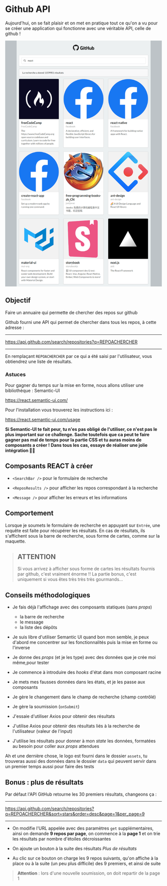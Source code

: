 # Github API

Aujourd'hui, on se fait plaisir et on met en pratique tout ce qu'on a vu
pour se créer une application qui fonctionne avec une véritable API, celle de github !

![resultat](docs/resultat.png)

## Objectif

Faire un annuaire qui permette de chercher des repos sur github

Github fourni une API qui permet de chercher dans tous les repos, à cette adresse :

***

<https://api.github.com/search/repositories?q=REPOACHERCHER>

***

En remplaçant `REPOACHERCHER` par ce qui a été saisi par l'utilisateur,
vous obtiendrez une liste de résultats.

### Astuces

Pour gagner du temps sur la mise en forme, nous allons utiliser une bibliothèque : Semantic-UI

<https://react.semantic-ui.com/>

Pour l'installation vous trouverez les instructions ici :

<https://react.semantic-ui.com/usage>

**Si Semantic-UI te fait peur, tu n'es pas obligé de l'utiliser, ce n'est pas le plus important sur ce challenge.
Sache toutefois que ca peut te faire gagner pas mal de temps pour la partie CSS
et tu auras moins de composants a créer !
Dans tous les cas, essaye de réaliser une jolie intégration 👍🏻**

## Composants REACT à créer

* `<SearchBar />` pour le formulaire de recherche

* `<ReposResults />` pour afficher les repos correspondant à la recherche

* `<Message />` pour afficher les erreurs et les informations

## Comportement

Lorsque je soumets le formulaire de recherche en appuyant sur `Entrée`,
une requête est faite pour récupérer les résultats.
En cas de résultats, ils s'affichent sous la barre de recherche,
sous forme de cartes, comme sur la maquette.

> ## ATTENTION
>
> Si vous arrivez à afficher sous forme de cartes les résultats
> fournis par github, c'est vraiment énorme !!
> La partie bonus, c'est uniquement si vous êtes très très très gourmands...

## Conseils méthodologiques

* Je fais déjà l'affichage avec des composants statiques (sans _props_)
  * la barre de recherche
  * le message
  * la liste des dépôts

* Je suis libre d'utiliser Semantic UI quand bon mon semble,
je peux d'abord me concentrer sur les fonctionnalités
puis la mise en forme ou l'inverse

* Je donne des _props_ (et je les type) avec des données que je crée moi même,pour tester

* Je commence à introduire des _hooks_ d'état dans mon composant racine

* Je mets mes fausses données dans les états, et je les passe aux composants

* Je gère le changement dans le champ de recherche (champ contrôlé)

* Je gère la soumission (`onSubmit`)

* J'essaie d'utiliser Axios pour obtenir des résultats

* J'utilise Axios pour obtenir des résultats liés à la recherche
de l'utilisateur (valeur de l'input)

* J'utilise les résultats pour donner à mon _state_ les données,
formatées au besoin pour coller aux _props_ attendues

Ah et une dernière chose, le logo est fourni dans le dossier `assets`,
tu trouveras aussi des données dans le dossier `data`
qui peuvent servir dans un premier temps aussi pour faire des tests

## Bonus : plus de résultats

Par défaut l'API GitHub retourne les 30 premiers résultats,
changeons ça :

***

<https://api.github.com/search/repositories?q=REPOACHERCHER&sort=stars&order=desc&page=1&per_page=9>

***

* On modifie l'URL appelée avec des paramètres `get` supplémentaires,
ainsi on demande **9 repos par page**, on commence à la **page 1**
et on trie les résultats par nombre d'étoiles décroissantes

* On ajoute un bouton à la suite des résultats _Plus de résultats_

* Au clic sur ce bouton on charge les 9 repos suivants,
qu'on affiche à la place ou à la suite (un peu plus difficile) des 9 premiers,
et ainsi de suite

> **Attention** : lors d'une nouvelle soumission, on doit repartir de la page 1

